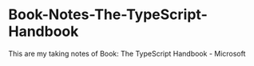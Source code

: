 # Book-Notes-The-TypeScript-Handbook
This are my taking notes of Book: The TypeScript Handbook - Microsoft
